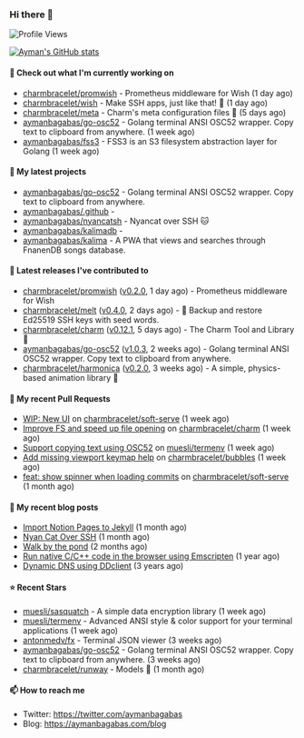 ### Hi there 👋

![Profile Views](https://komarev.com/ghpvc/?username=aymanbagabas&label=PROFILE+VIEWS)

[![Ayman's GitHub stats](https://github-readme-stats.vercel.app/api?username=aymanbagabas&count_private=true&show_icons=true)](https://github.com/anuraghazra/github-readme-stats)

#### 👷 Check out what I'm currently working on

- [charmbracelet/promwish](https://github.com/charmbracelet/promwish) - Prometheus middleware for Wish (1 day ago)
- [charmbracelet/wish](https://github.com/charmbracelet/wish) - Make SSH apps, just like that! 💫 (1 day ago)
- [charmbracelet/meta](https://github.com/charmbracelet/meta) - Charm&#39;s meta configuration files 🫥 (5 days ago)
- [aymanbagabas/go-osc52](https://github.com/aymanbagabas/go-osc52) - Golang terminal ANSI OSC52 wrapper. Copy text to clipboard from anywhere. (1 week ago)
- [aymanbagabas/fss3](https://github.com/aymanbagabas/fss3) - FSS3 is an S3 filesystem abstraction layer for Golang (1 week ago)

#### 🌱 My latest projects

- [aymanbagabas/go-osc52](https://github.com/aymanbagabas/go-osc52) - Golang terminal ANSI OSC52 wrapper. Copy text to clipboard from anywhere.
- [aymanbagabas/.github](https://github.com/aymanbagabas/.github) - 
- [aymanbagabas/nyancatsh](https://github.com/aymanbagabas/nyancatsh) - Nyancat over SSH 🐱
- [aymanbagabas/kalimadb](https://github.com/aymanbagabas/kalimadb) - 
- [aymanbagabas/kalima](https://github.com/aymanbagabas/kalima) - A PWA that views and searches through FnanenDB songs database.

#### 🔭 Latest releases I've contributed to

- [charmbracelet/promwish](https://github.com/charmbracelet/promwish) ([v0.2.0](https://github.com/charmbracelet/promwish/releases/tag/v0.2.0), 1 day ago) - Prometheus middleware for Wish
- [charmbracelet/melt](https://github.com/charmbracelet/melt) ([v0.4.0](https://github.com/charmbracelet/melt/releases/tag/v0.4.0), 2 days ago) - 🧊 Backup and restore Ed25519 SSH keys with seed words.
- [charmbracelet/charm](https://github.com/charmbracelet/charm) ([v0.12.1](https://github.com/charmbracelet/charm/releases/tag/v0.12.1), 5 days ago) - The Charm Tool and Library 🌟
- [aymanbagabas/go-osc52](https://github.com/aymanbagabas/go-osc52) ([v1.0.3](https://github.com/aymanbagabas/go-osc52/releases/tag/v1.0.3), 2 weeks ago) - Golang terminal ANSI OSC52 wrapper. Copy text to clipboard from anywhere.
- [charmbracelet/harmonica](https://github.com/charmbracelet/harmonica) ([v0.2.0](https://github.com/charmbracelet/harmonica/releases/tag/v0.2.0), 3 weeks ago) - A simple, physics-based animation library 🎼

#### 🔨 My recent Pull Requests

- [WIP: New UI](https://github.com/charmbracelet/soft-serve/pull/117) on [charmbracelet/soft-serve](https://github.com/charmbracelet/soft-serve) (1 week ago)
- [Improve FS and speed up file opening](https://github.com/charmbracelet/charm/pull/134) on [charmbracelet/charm](https://github.com/charmbracelet/charm) (1 week ago)
- [Support copying text using OSC52](https://github.com/muesli/termenv/pull/80) on [muesli/termenv](https://github.com/muesli/termenv) (1 week ago)
- [Add missing viewport keymap help](https://github.com/charmbracelet/bubbles/pull/146) on [charmbracelet/bubbles](https://github.com/charmbracelet/bubbles) (1 week ago)
- [feat: show spinner when loading commits](https://github.com/charmbracelet/soft-serve/pull/112) on [charmbracelet/soft-serve](https://github.com/charmbracelet/soft-serve) (1 month ago)

#### 📜 My recent blog posts

- [Import Notion Pages to Jekyll](https://aymanbagabas.com/blog/2022/03/29/import-notion-pages-to-jekyll.html) (1 month ago)
- [Nyan Cat Over SSH](https://aymanbagabas.com/blog/2022/03/25/nyan-cat-over-ssh.html) (1 month ago)
- [Walk by the pond](https://aymanbagabas.com/blog/2022/03/10/walk-by-the-pond.html) (2 months ago)
- [Run native C/C&#43;&#43; code in the browser using Emscripten](https://aymanbagabas.com/blog/2020/11/18/run-native-c-c&#43;&#43;-code-in-the-browser-using-emscripten.html) (1 year ago)
- [Dynamic DNS using DDclient](https://aymanbagabas.com/blog/2019/02/16/dynamic-dns-using-ddclient.html) (3 years ago)

#### ⭐ Recent Stars

- [muesli/sasquatch](https://github.com/muesli/sasquatch) - A simple data encryption library (1 week ago)
- [muesli/termenv](https://github.com/muesli/termenv) - Advanced ANSI style &amp; color support for your terminal applications (1 week ago)
- [antonmedv/fx](https://github.com/antonmedv/fx) - Terminal JSON viewer (3 weeks ago)
- [aymanbagabas/go-osc52](https://github.com/aymanbagabas/go-osc52) - Golang terminal ANSI OSC52 wrapper. Copy text to clipboard from anywhere. (3 weeks ago)
- [charmbracelet/runway](https://github.com/charmbracelet/runway) - Models 📸 (1 month ago)

#### 📫 How to reach me

- Twitter: https://twitter.com/aymanbagabas
- Blog: https://aymanbagabas.com/blog
